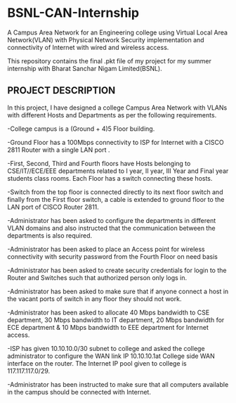 # BSNL-CAN-Internship
A Campus Area Network for an Engineering college using Virtual Local Area Network(VLAN) with Physical Network Security implementation and connectivity of Internet with wired and wireless access.

This repository contains the final .pkt file of my project for my summer internship with Bharat Sanchar Nigam Limited(BSNL).

## PROJECT DESCRIPTION

In this project, I have designed a college Campus Area Network with VLANs with different Hosts and Departments as per the following requirements. 

-College campus is a (Ground + 4)5 Floor building.

-Ground Floor has a 100Mbps connectivity to ISP for Internet with a CISCO 2811 Router with a single LAN port . 

-First, Second, Third and Fourth floors have Hosts belonging to CSE/IT//ECE/EEE departments related to I year, II year, III Year and Final year students class rooms. Each Floor has a switch connecting these hosts.

-Switch from the top floor is connected directly to its next floor switch and finally from the First floor switch, a cable is extended to ground floor to the LAN port of CISCO Router 2811.

-Administrator has been asked to configure the departments in different VLAN domains and also instructed that the communication between the departments is also required.

-Administrator has been asked to place an Access point for wireless connectivity with security password from the Fourth Floor on need basis

-Administrator has been asked to create security credentials for login to the Router and Switches such that authorized person only logs in.

-Administrator has been asked to make sure that if anyone connect a host in the vacant ports of switch in any floor they should not work.

-Administrator has been asked to allocate 40 Mbps bandwidth to CSE department, 30 Mbps bandwidth to IT department, 20 Mbps bandwidth for ECE department & 10 Mbps bandwidth to EEE department for Internet access.

-ISP has given 10.10.10.0/30 subnet to college and asked the college administrator to configure the WAN link IP 10.10.10.1at College side WAN interface on the router. The Internet IP pool given to college is 117.117.117.0/29.

-Administrator has been instructed to make sure that all computers available in the campus should be connected with Internet.
